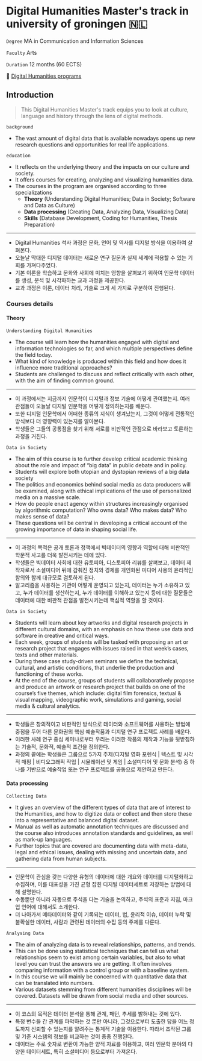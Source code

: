 Digital Humanities Master's track in university of groningen :netherlands:
==========================================================================

`Degree` MA in Communication and Information Sciences

`Faculty` Arts

`Duration` 12 months (60 ECTS)

:link: [Digital Humanities programs ](https://www.rug.nl/masters/digital-humanities/programme)

Introduction
------------

> This Digital Humanities Master's track equips you to look at culture, language and history through the lens of digital methods.

`background`

-	The vast amount of digital data that is available nowadays opens up new research questions and opportunities for real life applications.

`education`

-	It reflects on the underlying theory and the impacts on our culture and society.
-	It offers courses for creating, analyzing and visualizing humanities data.
-	The courses in the program are organised according to three specializations
	-	**Theory** (Understanding Digital Humanities; Data in Society; Software and Data as Culture)
	-	**Data processing** (Creating Data, Analyzing Data, Visualizing Data)
	-	**Skills** (Database Development, Coding for Humanities, Thesis Preparation)

---

-	Digital Humanities 석사 과정은 문화, 언어 및 역사를 디지털 방식을 이용하여 살펴본다.
-	오늘날 막대한 디지털 데이터는 새로운 연구 질문과 실제 세계에 적용할 수 있는 기회를 가져다주었다.
-	기본 이론을 학습하고 문화와 사회에 미치는 영향을 살펴보기 위하여 인문학 데이터를 생성, 분석 및 시각화하는 교과 과정을 제공한다.
-	교과 과정은 이론, 데이터 처리, 기술로 크게 세 가지로 구분하여 진행된다.

### Courses details

#### Theory

`Understanding Digital Humanities`

-	The course will learn how the humanities engaged with digital and information technologies so far, and which multiple perspectives define the field today.
-	What kind of knowledge is produced within this field and how does it influence more traditional approaches?
-	Students are challenged to discuss and reflect critically with each other, with the aim of finding common ground.

---

-	이 과정에서는 지금까지 인문학이 디지털과 정보 기술에 어떻게 관여했는지. 여러 관점들이 오늘날 디지털 인문학을 어떻게 정의하는지를 배운다.
-	또한 디지털 인문학에서 어떠한 종류의 지식이 생겨났는지, 그것이 어떻게 전통적인 방식보다 더 영향력이 있는지를 알아본다.
-	학생들은 그들의 공통점을 찾기 위해 서로를 비판적인 관점으로 바라보고 토론하는 과정을 거친다.

`Data in Society`

-	The aim of this course is to further develop critical academic thinking about the role and impact of “big data” in public debate and in policy.
-	Students will explore both utopian and dystopian reviews of a big data society
-	The politics and economics behind social media as data producers will be examined, along with ethical implications of the use of personalized media on a massive scale.
-	How do people enact agency within structures increasingly organised by algorithmic computation? Who owns data? Who makes data? Who makes sense of data?
-	These questions will be central in developing a critical account of the growing importance of data in shaping social life.

---

-	이 과정의 목적은 공개 토론과 정책에서 빅데이터의 영향과 역할에 대해 비판적인 학문적 사고를 더욱 발전시키는 데에 있다.
-	학생들은 빅데이터 사회에 대한 유토피아, 디스토피아 리뷰를 살펴보고, 데이터 제작자로서 소셜미디어 뒤에 감춰진 정치와 경제를 개인화된 미디어 사용의 윤리적인 함의와 함께 대규모로 검토하게 된다.
-	알고리즘을 사용하는 기관이 어떻게 운영되고 있는지, 데이터는 누가 소유하고 있고, 누가 데이터를 생산하는지, 누가 데이터를 이해하고 있는지 등에 대한 질문들은 데이터에 대한 비판적 관점을 발전시키는데 핵심적 역할을 할 것이다.

`Data in Society`

-	Students will learn about key artworks and digital research projects in different cultural domains, with an emphasis on how these use data and software in creative and critical ways.
-	Each week, groups of students will be tasked with proposing an art or research project that engages with issues raised in that week’s cases, texts and other materials.
-	During these case study-driven seminars we define the technical, cultural, and artistic conditions, that underlie the production and functioning of these works.
-	At the end of the course, groups of students will collaboratively propose and produce an artwork or research project that builds on one of the course’s five themes, which include: digital film forensics, textual & visual mapping, videographic work, simulations and gaming, social media & cultural analytics.

---

-	학생들은 창의적이고 비판적인 방식으로 데이터와 소프트웨어를 사용하는 방법에 중점을 두어 다른 문화권의 핵심 예술작품과 디지털 연구 프로젝트 사례를 배운다.
-	이러한 사례 연구 중심 세미나로부터 우리는 이러한 작품의 제작과 기능을 뒷받침하는 기술적, 문화적, 예술적 조건을 정의한다.
-	과정의 끝에는 학생들은 그룹으로 5가지 주제(디지털 영화 포렌식 | 텍스트 및 시각적 매핑 | 비디오그래픽 작업 | 시뮬레이션 및 게임 | 소셜미디어 및 문화 분석) 중 하나를 기반으로 예술작업 또는 연구 프로젝트를 공동으로 제안하고 만든다.

#### Data processing

`Collecting Data`

-	It gives an overview of the different types of data that are of interest to the Humanities, and how to digitize data or collect and then store these into a representative and balanced digital dataset.
-	Manual as well as automatic annotation techniques are discussed and the course also introduces annotation standards and guidelines, as well as mark-up languages.
-	Further topics that are covered are documenting data with meta-data, legal and ethical issues, dealing with missing and uncertain data, and gathering data from human subjects.

---

-	인문학이 관심을 갖는 다양한 유형의 데이터에 대한 개요와 데이터를 디지털화하고 수집하며, 이를 대표성을 가진 균형 잡힌 디지털 데이터세트로 저장하는 방법에 대해 설명한다.
-	수동뿐만 아니라 자동으로 주석을 다는 기술을 논의하고, 주석의 표준과 지침, 마크업 언어에 대해서도 소개한다.
-	더 나아가서 메타데이터와 같이 기록되는 데이터, 법, 윤리적 이슈, 데이터 누락 및 불확실한 데이터, 사람과 관련된 데이터의 수집 등의 주제를 다룬다.

`Analysing Data`

-	The aim of analyzing data is to reveal relationships, patterns, and trends.
-	This can be done using statistical techniques that can tell us what relationships seem to exist among certain variables, but also to what level you can trust the answers we are getting. It often involves comparing information with a control group or with a baseline system.
-	In this course we will mainly be concerned with quantitative data that can be translated into numbers.
-	Various datasets stemming from different humanities disciplines will be covered. Datasets will be drawn from social media and other sources.

---

-	이 코스의 목적은 데이터 분석을 통해 관계, 패턴, 추세를 밝혀내는 것에 있다.
-	특정 변수들 간 관계를 파악하는 것 뿐만 아니라, 그것으로부터 도출한 답을 어느 정도까지 신뢰할 수 있는지를 알려주는 통계적 기술을 이용한다. 따라서 조작된 그룹및 기준 시스템의 정보를 비교하는 것이 종종 진행된다.
-	데이터는 주로 숫자로 변환이 가능한 양적 자료를 이용하고, 여러 인문학 분야의 다양한 데이터세트, 특히 소셜미디어 등으로부터 가져온다.
